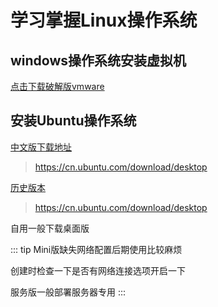# 学习掌握Linux操作系统


## windows操作系统安装虚拟机


[点击下载破解版vmware](https://media.codecore.cn/uploads/2023/03/11/k31gQ5hu_vmware.zip?attname=vmware.zip)

## 安装Ubuntu操作系统

[中文版下载地址](https://cn.ubuntu.com/download/desktop)

> https://cn.ubuntu.com/download/desktop

[历史版本](https://cn.ubuntu.com/download/desktop)
> https://cn.ubuntu.com/download/desktop

自用一般下载桌面版

::: tip
Mini版缺失网络配置后期使用比较麻烦

创建时检查一下是否有网络连接选项开启一下

服务版一般部署服务器专用
:::